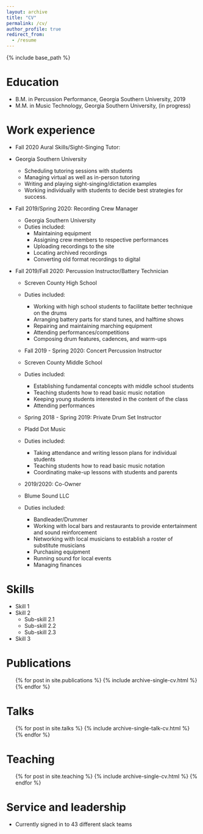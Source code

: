 ```yaml
---
layout: archive
title: "CV"
permalink: /cv/
author_profile: true
redirect_from:
  - /resume
---
```


{% include base_path %}

Education
======
* B.M. in Percussion Performance, Georgia Southern University, 2019
* M.M. in Music Technology, Georgia Southern University, (in progress)

Work experience
======
 * Fall 2020 Aural Skills/Sight-Singing Tutor: 
  * Georgia Southern University
    * Scheduling tutoring sessions with students 
    * Managing virtual as well as in-person tutoring 
    * Writing and playing sight-singing/dictation examples
    * Working individually with students to decide best 
    strategies for success. 

* Fall 2019/Spring 2020: Recording Crew Manager
  * Georgia Southern University 
  * Duties included: 
     * Maintaining equipment   
     * Assigning crew members to respective performances
     * Uploading recordings to the site
     * Locating archived recordings
     * Converting old format recordings to digital
  
* Fall 2019/Fall 2020: Percussion Instructor/Battery Technician
  * Screven County High School 
  * Duties included: 
     * Working with high school students to facilitate better 
     technique on the drums 
     * Arranging battery parts for stand tunes, and halftime shows
     * Repairing and maintaining marching equipment 
     * Attending performances/competitions
     * Composing drum features, cadences, and warm-ups

  * Fall 2019 - Spring 2020: Concert Percussion Instructor
  * Screven County Middle School
  * Duties included: 
     * Establishing fundamental concepts with middle school students
     * Teaching students how to read basic music notation
     * Keeping young students interested in the content of the class
     * Attending performances
     
  * Spring 2018 - Spring 2019: Private Drum Set Instructor
  * Pladd Dot Music 
  * Duties included: 
     * Taking attendance and writing lesson plans for individual 
     students
     * Teaching students how to read basic music notation
     * Coordinating make-up lessons with students and parents 
    
  * 2019/2020: Co-Owner 
  * Blume Sound LLC
  * Duties included: 
    * Bandleader/Drummer 
     * Working with local bars and restaurants to provide entertainment
     and sound reinforcement 
     * Networking with local musicians to establish a roster of 
     substitute musicians 
     * Purchasing equipment
     * Running sound for local events
    * Managing finances
  
Skills
======
* Skill 1
* Skill 2
  * Sub-skill 2.1
  * Sub-skill 2.2
  * Sub-skill 2.3
* Skill 3

Publications
======
  <ul>{% for post in site.publications %}
    {% include archive-single-cv.html %}
  {% endfor %}</ul>
  
Talks
======
  <ul>{% for post in site.talks %}
    {% include archive-single-talk-cv.html %}
  {% endfor %}</ul>
  
Teaching
======
  <ul>{% for post in site.teaching %}
    {% include archive-single-cv.html %}
  {% endfor %}</ul>
  
Service and leadership
======
* Currently signed in to 43 different slack teams
